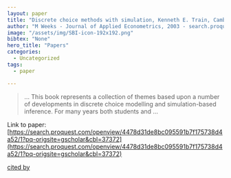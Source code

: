 ```yaml
---
layout: paper
title: "Discrete choice methods with simulation, Kenneth E. Train, Cambridge University press, 2003, ISBN: 0-521-81696-3, pp. 334"
author: "M Weeks - Journal of Applied Econometrics, 2003 - search.proquest.com"
image: "/assets/img/SBI-icon-192x192.png"
bibtex: "None"
hero_title: "Papers"
categories:
  - Uncategorized
tags:
  - paper

---
```

>… This book represents a collection of themes based upon a number of developments in discrete choice modelling and simulation-based inference. For many years both students and …

Link to paper: [https://search.proquest.com/openview/4478d31de8bc095591b7f175738d4a52/1?pq-origsite=gscholar&cbl=37372](https://search.proquest.com/openview/4478d31de8bc095591b7f175738d4a52/1?pq-origsite=gscholar&cbl=37372)

[cited by](https://scholar.google.com/scholar?cites=12290102371378522031&as_sdt=2005&sciodt=0,5&hl=en&num=20)
